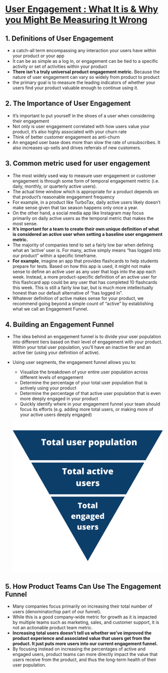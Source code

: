 # [User Engagement : What It is & Why you Might Be Measuring It Wrong](https://www.parlor.io/blog/user-engagement-what-it-is-why-you-might-be-measuring-it-wrong/)

## 1. Definitions of User Engagement

- a catch-all term encompassing any interaction your users have within your product or your app
- It can be as simple as a log in, or engagement can be tied to a specific activity or set of activities within your product
- **There isn’t a truly universal product engagement metric.** Because the nature of user engagement can vary so widely from product to product
- the primary goal is to measure the leading indicators of whether your users find your product valuable enough to continue using it.

## 2. The Importance of User Engagement

- It’s important to put yourself in the shoes of a user when considering their engagement
- Not only is user engagement correlated with how users value your product, it’s also highly associated with your churn rate
- Think of better customer engagement as anti-churn
- An engaged user base does more than slow the rate of unsubscribes. It also increases up-sells and drives referrals of new customers.

## 3. Common metric used for user engagement

- The most widely used way to measure user engagement or customer engagement is through some form of temporal engagement metric (i.e. daily, monthly, or quarterly active users).
- The actual time window which is appropriate for a product depends on that product’s reasonable engagement frequency
- For example, in a product like TurboTax, daily active users likely doesn’t make sense given that tax season happens only once a year.
- On the other hand, a social media app like Instagram may focus primarily on daily active users as the temporal metric that makes the most sense.
- **It’s important for a team to create their own unique definition of what is considered an active user when setting a baseline user engagement metric.**
- The majority of companies tend to set a fairly low bar when defining what an ‘active’ user is. For many, active simply means “has logged into our product” within a specific timeframe.
- **For example**, imagine an app that provides flashcards to help students prepare for tests. Based on how this app is used, it might not make sense to define an active user as any user that logs into the app each week. Instead, a more product-specific definition of an active user for this flashcard app could be any user that has completed 10 flashcards this week. This is still a fairly low bar, but is much more intellectually honest than our default alternative of “has logged in”.
- Whatever definition of active makes sense for your product, we recommend going beyond a simple count of “active” by establishing what we call an Engagement Funnel.

## 4. Building an Engagement Funnel

- The idea behind an engagement funnel is to divide your user population into different tiers based on their level of engagement with your product. Within your total user population, you’ll have an inactive tier and an active tier (using your definition of active).

- Using user segments, the engagement funnel allows you to:

  - Visualize the breakdown of your entire user population across different levels of engagement
  - Determine the percentage of your total user population that is actively using your product
  - Determine the percentage of that active user population that is even more deeply engaged in your product
  - Quickly identify where in your engagement funnel your team should focus its efforts (e.g. adding more total users, or making more of your active users deeply engaged)

  ![User Segment](user_segment.png)

## 5. How Product Teams Can Use The Engagement Funnel

- Many companies focus primarily on increasing their total number of users (denominator/top part of our funnel).
- While this is a good company-wide metric for growth as it is impacted by multiple teams such as marketing, sales, and customer support, it is not an actionable product team metric.
- **Increasing total users doesn’t tell us whether we’ve improved the product experience and associated value that users get from the product. It just puts more users into our current engagement funnel.**
- By focusing instead on increasing the percentages of active and engaged users, product teams can more directly impact the value that users receive from the product, and thus the long-term health of their user population.
